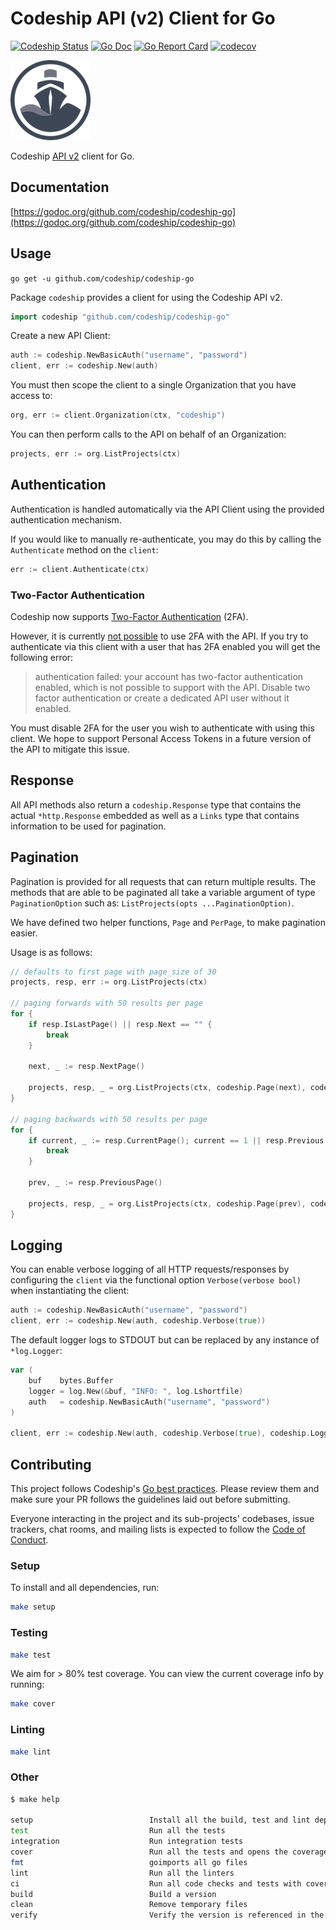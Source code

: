 # Codeship API (v2) Client for Go

[![Codeship Status](https://app.codeship.com/projects/c38f3280-792b-0135-21bb-4e0cf8ff365b/status?branch=master)](https://app.codeship.com/projects/244943)
[![Go Doc](https://img.shields.io/badge/godoc-reference-blue.svg?style=flat-square)](http://godoc.org/github.com/codeship/codeship-go)
[![Go Report Card](https://goreportcard.com/badge/github.com/codeship/codeship-go?style=flat-square)](https://goreportcard.com/report/github.com/codeship/codeship-go)
[![codecov](https://codecov.io/gh/codeship/codeship-go/branch/master/graph/badge.svg)](https://codecov.io/gh/codeship/codeship-go)

![Codeship](logo.png)

Codeship [API v2](https://apidocs.codeship.com/v2) client for Go.

## Documentation

[https://godoc.org/github.com/codeship/codeship-go](https://godoc.org/github.com/codeship/codeship-go)

## Usage

`go get -u github.com/codeship/codeship-go`

Package `codeship` provides a client for using the Codeship API v2.

```go
import codeship "github.com/codeship/codeship-go"
```

Create a new API Client:

```go
auth := codeship.NewBasicAuth("username", "password")
client, err := codeship.New(auth)
```

You must then scope the client to a single Organization that you have access to:

```go
org, err := client.Organization(ctx, "codeship")
```

You can then perform calls to the API on behalf of an Organization:

```go
projects, err := org.ListProjects(ctx)
```

## Authentication

Authentication is handled automatically via the API Client using the provided authentication mechanism.

If you would like to manually re-authenticate, you may do this by calling the `Authenticate` method on the `client`:

```go
err := client.Authenticate(ctx)
```

### Two-Factor Authentication

Codeship now supports [Two-Factor Authentication](https://documentation.codeship.com/general/about/2fa/) (2FA).

However, it is currently [not possible](https://documentation.codeship.com/general/about/2fa/#2fa-and-the-codeship-api) to use 2FA with the API. If you try to authenticate via this client with a user that has 2FA enabled you will get the following error:

> authentication failed: your account has two-factor authentication enabled, which is not possible to support with the API. Disable two factor authentication or create a dedicated API user without it enabled.

You must disable 2FA for the user you wish to authenticate with using this client. We hope to support Personal Access Tokens in a future version of the API to mitigate this issue.

## Response

All API methods also return a `codeship.Response` type that contains the actual `*http.Response` embedded as well as a `Links` type that contains information to be used for pagination.

## Pagination

Pagination is provided for all requests that can return multiple results. The methods that are able to be paginated all take a variable argument of type `PaginationOption` such as: `ListProjects(opts ...PaginationOption)`.

We have defined two helper functions, `Page` and `PerPage`, to make pagination easier.

Usage is as follows:

```go
// defaults to first page with page_size of 30
projects, resp, err := org.ListProjects(ctx)

// paging forwards with 50 results per page
for {
    if resp.IsLastPage() || resp.Next == "" {
        break
    }

    next, _ := resp.NextPage()

    projects, resp, _ = org.ListProjects(ctx, codeship.Page(next), codeship.PerPage(50))
}

// paging backwards with 50 results per page
for {
    if current, _ := resp.CurrentPage(); current == 1 || resp.Previous == "" {
        break
    }

    prev, _ := resp.PreviousPage()

    projects, resp, _ = org.ListProjects(ctx, codeship.Page(prev), codeship.PerPage(50))
}
```

## Logging

You can enable verbose logging of all HTTP requests/responses by configuring the `client` via the functional option `Verbose(verbose bool)` when instantiating the client:

```go
auth := codeship.NewBasicAuth("username", "password")
client, err := codeship.New(auth, codeship.Verbose(true))
```

The default logger logs to STDOUT but can be replaced by any instance of `*log.Logger`:

```go
var (
    buf    bytes.Buffer
    logger = log.New(&buf, "INFO: ", log.Lshortfile)
    auth   = codeship.NewBasicAuth("username", "password")
)

client, err := codeship.New(auth, codeship.Verbose(true), codeship.Logger(logger))
```

## Contributing

This project follows Codeship's [Go best practices](https://github.com/codeship/go-best-practices). Please review them and make sure your PR follows the guidelines laid out before submitting.

Everyone interacting in the project and its sub-projects' codebases, issue trackers, chat rooms, and mailing lists is expected to follow the [Code of Conduct](CODE_OF_CONDUCT.md).

### Setup

To install and all dependencies, run:

```bash
make setup
```

### Testing

```bash
make test
```

We aim for > 80% test coverage. You can view the current coverage info by running:

```bash
make cover
```

### Linting

```bash
make lint
```

### Other

```bash
$ make help

setup                          Install all the build, test and lint dependencies
test                           Run all the tests
integration                    Run integration tests
cover                          Run all the tests and opens the coverage report
fmt                            goimports all go files
lint                           Run all the linters
ci                             Run all code checks and tests with coverage reporting
build                          Build a version
clean                          Remove temporary files
verify                         Verify the version is referenced in the CHANGELOG
```
